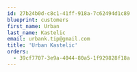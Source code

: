 ```yaml
---
id: 27b24b0d-c8c1-41ff-918a-7c62494d1c89
blueprint: customers
first_name: Urban
last_name: Kastelic
email: urbank.tip@gmail.com
title: 'Urban Kastelic'
orders:
  - 39cf7707-3e9a-4044-80a5-1f929828f18a
---
```

